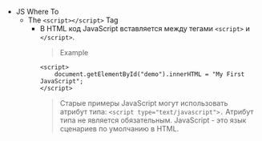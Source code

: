 - JS Where To
    - The `<script></script>` Tag
        - В HTML код JavaScript вставляется между тегами `<script>` и
            `</script>`.
          > Example
          ```
          <script>
              document.getElementById("demo").innerHTML = "My First JavaScript";
          </script>
          ```
          > Старые примеры JavaScript могут использовать атрибут типа:
          > ```<script type="text/javascript">.``` Атрибут типа не является
          > обязательным. JavaScript - это язык сценариев по умолчанию в HTML.
